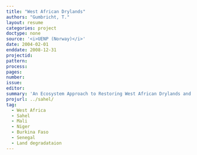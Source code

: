 ```yaml
---
title: "West African Drylands"
authors: "Gumbricht, T."
layout: resume
categories: project
doctype: none
source: '<i>UENP (Norway)</i>'
date: 2004-02-01
enddate: 2008-12-31
projectid:
pattern:
process:
pages:
number:
issue:
editor:
summary: 'An Ecosystem Approach to Restoring West African Drylands and Improving Livelihoods through Agroforestry-based Land Management Interventions. A United Nations Environment Programme (UNEP) project conducted in partnership with the World Agroforestry Centre (ICRAF), the Centre for Environmental Policy of the University of Florida, and the Governments of Burkina Faso, Mali, Mauritania, Niger and Senegal. Project funded by the Government of Norway.'
projurl: ../sahel/
tag:
  - West Africa
  - Sahel
  - Mali
  - Niger
  - Burkina Faso
  - Senegal
  - Land degradataion
---
```

